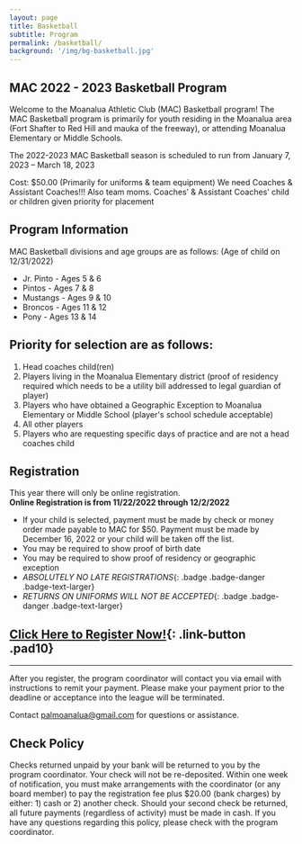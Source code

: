 ```yaml
---
layout: page
title: Basketball
subtitle: Program
permalink: /basketball/
background: '/img/bg-basketball.jpg'
---
```


MAC 2022 - 2023 Basketball Program
----------------------------------
Welcome to the Moanalua Athletic Club (MAC) Basketball program! The MAC Basketball program is primarily for youth residing in the Moanalua area (Fort Shafter to Red Hill and mauka of the freeway), or attending Moanalua Elementary or Middle Schools.

The 2022-2023 MAC Basketball season is scheduled to run from January 7, 2023 – March 18, 2023

Cost: $50.00 (Primarily for uniforms & team equipment)
We need Coaches & Assistant Coaches!!! Also team moms. 
Coaches’ & Assistant Coaches’ child or children given priority for placement

Program Information
-------------------
MAC Basketball divisions and age groups are as follows: (Age of child on 12/31/2022)

* Jr. Pinto - Ages 5 & 6
* Pintos - Ages 7 & 8
* Mustangs - Ages 9 & 10
* Broncos - Ages 11 & 12
* Pony - Ages 13 & 14

Priority for selection are as follows:
--------------------------------------
1. Head coaches child(ren)
1. Players living in the Moanalua Elementary district (proof of residency required which needs to be a utility bill addressed to legal guardian of player)
1. Players who have obtained a Geographic Exception to Moanalua Elementary or Middle School (player's school schedule acceptable)
1. All other players
1. Players who are requesting specific days of practice and are not a head coaches child

Registration
------------
This year there will only be online registration.  
**Online Registration is from 11/22/2022 through 12/2/2022**

* If your child is selected, payment must be made by check or money order made payable to MAC for $50. Payment must be made by December 16, 2022 or your child will be taken off the list.
* You may be required to show proof of birth date
* You may be required to show proof of residency or geographic exception
* *ABSOLUTELY NO LATE REGISTRATIONS*{: .badge .badge-danger .badge-text-larger}
* *RETURNS ON UNIFORMS WILL NOT BE ACCEPTED*{: .badge .badge-danger .badge-text-larger}

## [Click Here to Register Now!](https://forms.gle/pV6LFU2mv4rMEjXF9){: .link-button .pad10}

------------
After you register, the program coordinator will contact you via email with instructions to remit your payment. Please make your payment prior to the deadline or acceptance into the league will be terminated.

Contact [palmoanalua@gmail.com](mailto:palmoanalua@gmail.com)  for questions or assistance.

Check Policy
------------
Checks returned unpaid by your bank will be returned to you by the program coordinator. Your check will not be re-deposited. Within one week of notification, you must make arrangements with the coordinator (or any board member) to pay the registration fee plus $20.00 (bank charges) by either: 1) cash or 2) another check. Should your second check be returned, all future payments (regardless of activity) must be made in cash. If you have any questions regarding this policy, please check with the program coordinator.
